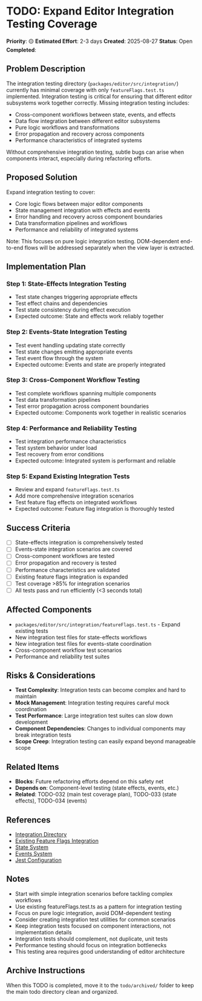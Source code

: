# TODO: Expand Editor Integration Testing Coverage

**Priority**: 🟡
**Estimated Effort**: 2-3 days
**Created**: 2025-08-27
**Status**: Open
**Completed**: 

## Problem Description

The integration testing directory (`packages/editor/src/integration/`) currently has minimal coverage with only `featureFlags.test.ts` implemented. Integration testing is critical for ensuring that different editor subsystems work together correctly. Missing integration testing includes:

- Cross-component workflows between state, events, and effects
- Data flow integration between different editor subsystems
- Pure logic workflows and transformations
- Error propagation and recovery across components
- Performance characteristics of integrated systems

Without comprehensive integration testing, subtle bugs can arise when components interact, especially during refactoring efforts.

## Proposed Solution

Expand integration testing to cover:
- Core logic flows between major editor components
- State management integration with effects and events
- Error handling and recovery across component boundaries
- Data transformation pipelines and workflows
- Performance and reliability of integrated systems

Note: This focuses on pure logic integration testing. DOM-dependent end-to-end flows will be addressed separately when the view layer is extracted.

## Implementation Plan

### Step 1: State-Effects Integration Testing
- Test state changes triggering appropriate effects
- Test effect chains and dependencies
- Test state consistency during effect execution
- Expected outcome: State and effects work reliably together

### Step 2: Events-State Integration Testing
- Test event handling updating state correctly
- Test state changes emitting appropriate events
- Test event flow through the system
- Expected outcome: Events and state are properly integrated

### Step 3: Cross-Component Workflow Testing
- Test complete workflows spanning multiple components
- Test data transformation pipelines
- Test error propagation across component boundaries
- Expected outcome: Components work together in realistic scenarios

### Step 4: Performance and Reliability Testing
- Test integration performance characteristics
- Test system behavior under load
- Test recovery from error conditions
- Expected outcome: Integrated system is performant and reliable

### Step 5: Expand Existing Integration Tests
- Review and expand `featureFlags.test.ts`
- Add more comprehensive integration scenarios
- Test feature flag effects on integrated workflows
- Expected outcome: Feature flag integration is thoroughly tested

## Success Criteria

- [ ] State-effects integration is comprehensively tested
- [ ] Events-state integration scenarios are covered
- [ ] Cross-component workflows are tested
- [ ] Error propagation and recovery is tested
- [ ] Performance characteristics are validated
- [ ] Existing feature flags integration is expanded
- [ ] Test coverage >85% for integration scenarios
- [ ] All tests pass and run efficiently (<3 seconds total)

## Affected Components

- `packages/editor/src/integration/featureFlags.test.ts` - Expand existing tests
- New integration test files for state-effects workflows
- New integration test files for events-state coordination
- Cross-component workflow test scenarios
- Performance and reliability test suites

## Risks & Considerations

- **Test Complexity**: Integration tests can become complex and hard to maintain
- **Mock Management**: Integration testing requires careful mock coordination
- **Test Performance**: Large integration test suites can slow down development
- **Component Dependencies**: Changes to individual components may break integration tests
- **Scope Creep**: Integration testing can easily expand beyond manageable scope

## Related Items

- **Blocks**: Future refactoring efforts depend on this safety net
- **Depends on**: Component-level testing (state effects, events, etc.)
- **Related**: TODO-032 (main test coverage plan), TODO-033 (state effects), TODO-034 (events)

## References

- [Integration Directory](packages/editor/src/integration/)
- [Existing Feature Flags Integration](packages/editor/src/integration/featureFlags.test.ts)
- [State System](packages/editor/src/state/)
- [Events System](packages/editor/src/events/)
- [Jest Configuration](packages/editor/jest.config.js)

## Notes

- Start with simple integration scenarios before tackling complex workflows
- Use existing featureFlags.test.ts as a pattern for integration testing
- Focus on pure logic integration, avoid DOM-dependent testing
- Consider creating integration test utilities for common scenarios
- Keep integration tests focused on component interactions, not implementation details
- Integration tests should complement, not duplicate, unit tests
- Performance testing should focus on integration bottlenecks
- This testing area requires good understanding of editor architecture

## Archive Instructions

When this TODO is completed, move it to the `todo/archived/` folder to keep the main todo directory clean and organized.